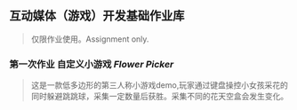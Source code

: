 ## 互动媒体（游戏）开发基础作业库
>仅限作业使用。Assignment only.
  
  
### 第一次作业 自定义小游戏 *Flower Picker*
>这是一款低多边形的第三人称小游戏demo,玩家通过键盘操控小女孩采花的同时躲避跳跳球，采集一定数量后获胜。采集不同的花天空盒会发生变化。
